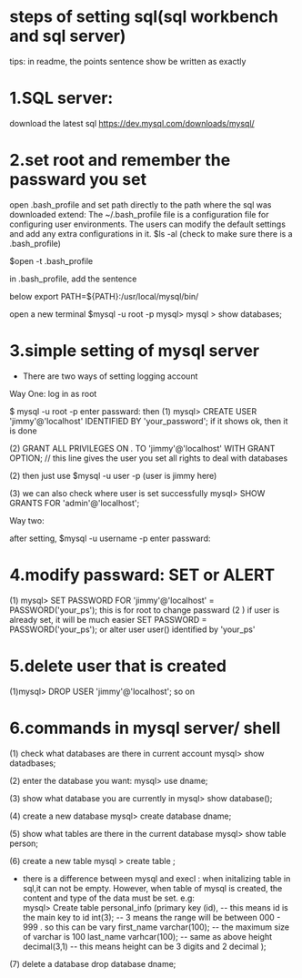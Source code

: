 steps of setting sql(sql workbench and sql server)
==============================
tips: in readme, the points sentence show be written as exactly 

1.SQL server:
==============================

download the latest sql https://dev.mysql.com/downloads/mysql/

2.set root and remember the passward you set
==============================

open .bash_profile and set path directly to the path where the sql was downloaded extend: The ~/.bash_profile file is a configuration file for configuring user environments. The users can modify the default settings and add any extra configurations in it. $ls -al (check to make sure there is a .bash_profile)

$open -t .bash_profile

in .bash_profile, add the sentence

 below export PATH=${PATH}:/usr/local/mysql/bin/

open a new terminal $mysql -u root -p
mysql>
mysql > show databases;

3.simple setting of mysql server
==============================

* There are two ways of setting logging account

Way One: log in as root 

$ mysql -u root -p 
enter passward: 
then 
(1) mysql> CREATE USER 'jimmy'@'localhost' IDENTIFIED BY 'your_password';
	if it shows ok, then it is done

(2) GRANT ALL PRIVILEGES ON *.* TO 'jimmy'@'localhost' WITH GRANT OPTION;
  // this line gives the user you set all rights to deal with databases

(2) then just use $mysql -u user -p (user is jimmy here)

(3) we can also check where user is set successfully 
    mysql> SHOW GRANTS FOR 'admin'@'localhost';

Way two: 

after setting, $mysql -u username -p 
enter passward:

4.modify passward: SET or ALERT
==============================

(1) mysql> SET PASSWORD FOR 'jimmy'@'localhost' = PASSWORD('your_ps');
	this is for root to change passward
(2 ) if user is already set, it will be much easier
	SET PASSWORD = PASSWORD('your_ps');
or alter user user() identified by 'your_ps'


5.delete user that is created
==============================

(1)mysql> DROP USER 'jimmy'@'localhost';
so on 

6.commands in mysql server/ shell
==============================
(1) check what databases are there in current account
mysql> show datadbases;

(2) enter the database you want:
mysql> use dname;

(3) show what database you are currently in
mysql> show database();

(4) create a new database
mysql> create database dname;

(5) show what tables are there in the current database
mysql> show table person;

(6) create a new table 
mysql > create table ;

* there is a difference between mysql and execl : when initalizing table in sql,it can not be empty. However, when table of mysql is created, the content and type of the data must be set.
e.g:	
mysql> Create table personal_info
(primary key (id), -- this means id is the main key to 
  id int(3); -- 3 means the range will be between 000 - 999 . so this can be vary
  first_name varchar(100); -- the maximum size of varchar is 100
  last_name varhcar(100); -- same as above
  height decimal(3,1) -- this means height can be 3 digits and 2 decimal
  );

(7) delete a database
drop database dname;




